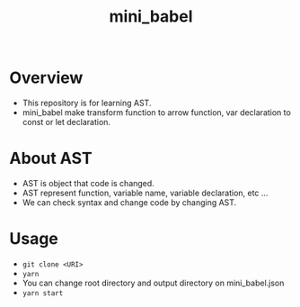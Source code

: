 <div align="center">
  <h1>mini_babel</h1>
  <br>
</div>

# Overview

- This repository is for learning AST.
- mini_babel make transform function to arrow function, var declaration to const or let declaration.

# About AST

- AST is object that code is changed.
- AST represent function, variable name, variable declaration, etc ...
- We can check syntax and change code by changing AST.

# Usage

- `git clone <URI>`
- `yarn`
- You can change root directory and output directory on mini_babel.json
- `yarn start`

